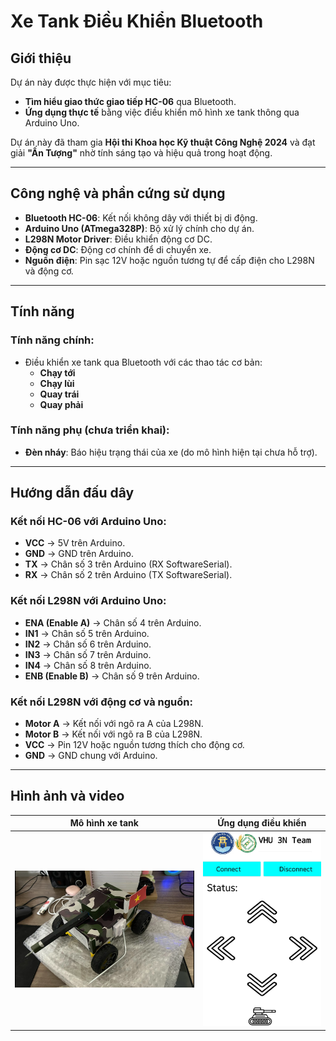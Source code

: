 # Xe Tank Điều Khiển Bluetooth

## Giới thiệu
Dự án này được thực hiện với mục tiêu:
- **Tìm hiểu giao thức giao tiếp HC-06** qua Bluetooth.
- **Ứng dụng thực tế** bằng việc điều khiển mô hình xe tank thông qua Arduino Uno.

Dự án này đã tham gia **Hội thi Khoa học Kỹ thuật Công Nghệ 2024** và đạt giải **"Ấn Tượng"** nhờ tính sáng tạo và hiệu quả trong hoạt động.

---

## Công nghệ và phần cứng sử dụng
- **Bluetooth HC-06**: Kết nối không dây với thiết bị di động.
- **Arduino Uno (ATmega328P)**: Bộ xử lý chính cho dự án.
- **L298N Motor Driver**: Điều khiển động cơ DC.
- **Động cơ DC**: Động cơ chính để di chuyển xe.
- **Nguồn điện**: Pin sạc 12V hoặc nguồn tương tự để cấp điện cho L298N và động cơ.

---

## Tính năng
### Tính năng chính:
- Điều khiển xe tank qua Bluetooth với các thao tác cơ bản:
  - **Chạy tới**
  - **Chạy lùi**
  - **Quay trái**
  - **Quay phải**

### Tính năng phụ (chưa triển khai):
- **Đèn nháy**: Báo hiệu trạng thái của xe (do mô hình hiện tại chưa hỗ trợ).

---

## Hướng dẫn đấu dây
### Kết nối HC-06 với Arduino Uno:
- **VCC** → 5V trên Arduino.
- **GND** → GND trên Arduino.
- **TX** → Chân số 3 trên Arduino (RX SoftwareSerial).
- **RX** → Chân số 2 trên Arduino (TX SoftwareSerial).

### Kết nối L298N với Arduino Uno:
- **ENA (Enable A)** → Chân số 4 trên Arduino.
- **IN1** → Chân số 5 trên Arduino.
- **IN2** → Chân số 6 trên Arduino.
- **IN3** → Chân số 7 trên Arduino.
- **IN4** → Chân số 8 trên Arduino.
- **ENB (Enable B)** → Chân số 9 trên Arduino.

### Kết nối L298N với động cơ và nguồn:
- **Motor A** → Kết nối với ngõ ra A của L298N.
- **Motor B** → Kết nối với ngõ ra B của L298N.
- **VCC** → Pin 12V hoặc nguồn tương thích cho động cơ.
- **GND** → GND chung với Arduino.

---

## Hình ảnh và video
| Mô hình xe tank | Ứng dụng điều khiển |
|------------------|---------------------|
| ![Mô hình xe tank](tank.png) | ![Ứng dụng điều khiển](app.jpg) |


